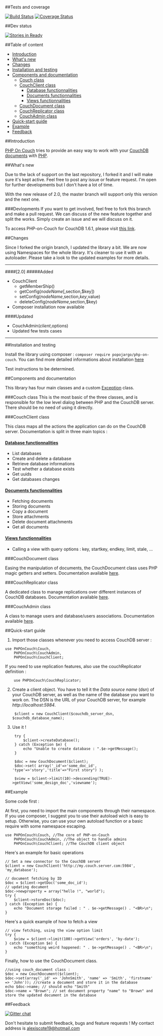 ##Tests and coverage

[![Build Status](https://travis-ci.org/popojargo/PHP-on-Couch.svg?branch=master)](https://travis-ci.org/popojargo/PHP-on-Couch)
[![Coverage Status](https://coveralls.io/repos/github/popojargo/PHP-on-Couch/badge.svg?branch=master)](https://coveralls.io/github/popojargo/PHP-on-Couch?branch=master)

##Dev status

[![Stories in Ready](https://badge.waffle.io/popojargo/PHP-on-Couch.png?label=ready&title=Ready)](https://waffle.io/popojargo/PHP-on-Couch)

##Table of content
- [Introduction](#introduction)
- [What's new](#whats-new)
- [Changes](#changes)
- [Installation and testing](#installation-and-testing)
- [Components and documentation](#components-and-documentation)
    + [Couch class](#couch-class)
    + [CouchClient class](#couchclient-class)
        * [Database functionnalities](#database-functionnalities)
        * [Documents functionnalities](#documents-functionnalities)
        * [Views functionnalities](#views-functionnalities)
    + [CouchDocument class](#couchdocument-class)
    + [CouchReplicator class](#couchreplicator-class)
    + [CouchAdmin class](#couchadmin-class)
- [Quick-start guide](#quick-start-guide)
- [Example](#example)
- [Feedback](#feedback)

##Introduction

[PHP On Couch](http://github.com/popojargo/PHP-on-Couch/) tries to provide an easy way to work with your [CouchDB](http://couchdb.apache.org) [documents](http://docs.couchdb.org/) with [PHP](http://php.net). 

##What's new

Due to the lack of support on the last repository, I forked it and I will make sure it's kept active. Feel free to post any issue or feature request. I'm open for further developments but I don't have a lot of time. 

With the new release of 2.0, the master branch will support only this version and the next one.

###Devlopments
If you want to get involved, feel free to fork this branch and make a pull request. We can discuss of the new feature together and split the works. Simply create an issue and we will discuss on it.

To access PHP-on-Couch for CouchDB 1.6.1, please visit [this link](https://github.com/popojargo/PHP-on-Couch/tree/1.6.1).

##Changes

Since I forked the origin branch, I updated the library a bit. We are now using Namespaces for the whole library. It's cleaner to use it with an autoloader. Please take a look to the updated examples for more details.

-------
####[2.0]
#####Added

- CouchClient
    + getMemberShip()
    + getConfig($nodeName[,$section,$key])
    + setConfig($nodeName,$section,$key,$value)
    + deleteConfig($nodeName,$section,$key)
- Composer installation now available

####Updated
- CouchAdmin($client,$options)
- Updated few tests cases

----


##Installation and testing

Install the library using composer : `composer require popojargo/php-on-couch`.
You can find more detailed informations about installation [here](INSTALL.md)

Test instructions to be determined.

##Components and documentation

This library has four main classes and a custom [Exception](http://php.net/manual/en/language.exceptions.php) class.

###Couch class
This is the most basic of the three classes, and is responsible for the low level dialog between PHP and the CouchDB server. There should be no need of using it directly.

###CouchClient class

This class maps all the actions the application can do on the CouchDB server. Documentation is split in three main topics :

#### [Database functionnalities](doc/couch_client-database.md)

 - List databases
 - Create and delete a database
 - Retrieve database informations
 - Test whether a database exists
 - Get uuids
 - Get databases changes

#### [Documents functionnalities](doc/couch_client-document.md)

- Fetching documents
- Storing documents
- Copy a document
- Store attachments
- Delete document attachments
- Get all documents

#### [Views functionnalities](doc/couch_client-view.md)

- Calling a view with query options : key, startkey, endkey, limit, stale, ...

###CouchDocument class

Easing the manipulation of documents, the CouchDocument class uses PHP magic getters and setters. Documentation available [here](doc/couch_document.md).

###CouchReplicator class

A dedicated class to manage replications over different instances of CouchDB databases. Documentation available [here](doc/couch_replicator.md).

###CouchAdmin class

A class to manage users and database/users associations. Documentation available [here](doc/couch_admin.md).

##Quick-start guide
  
1. Import those classes whenever you need to access CouchDB server :

```
use PHPOnCouch\Couch, 
    PHPOnCouch\CouchAdmin, 
    PHPOnCouch\CouchClient; 
```

If you need to use replication features, also use the couchReplicator definition :

        use PHPOnCouch\CouchReplicator;

2. Create a client object. You have to tell it the _Data source name_ (dsn) of your CouchDB server, as well as the name of the database you want to work on. The DSN is the URL of your CouchDB server, for example _http://localhost:5984_.
        
        $client = new CouchClient($couchdb_server_dsn, $couchdb_database_name);

3. Use it !
        
        try {
            $client->createDatabase();
        } catch (Exception $e) {
            echo "Unable to create database : ".$e->getMessage();
        }
        
        $doc = new CouchDocument($client);
        $doc->set( array('_id'=>'some_doc_id', 'type'=>'story','title'=>"First story") );
        
        $view = $client->limit(10)->descending(TRUE)->getView('some_design_doc','viewname');


##Example

Some code first :

At first, you need to import the main components through their namespace. If you use composer, I suggest you to use their autoload wich is easy to setup. Otherwise, you can use your own autoload function or a basic require with some namespace escaping.

```
use PHPOnCouch\Couch, //The core of PHP-on-Couch
    PHPOnCouch\CouchAdmin, //The object to handle admins
    PHPOnCouch\CouchClient; //The CouchDB client object

```

Here's an example for basic operations

```
// Set a new connector to the CouchDB server
$client = new CouchClient('http://my.couch.server.com:5984', 'my_database');

// document fetching by ID
$doc = $client->getDoc('some_doc_id');
// updating document
$doc->newproperty = array("hello !", "world");
try {
    $client->storeDoc($doc);
} catch (Exception $e) {
    echo "Document storage failed : " . $e->getMessage() . "<BR>\n";
}
```

Here's a quick example of how to fetch a view

```
// view fetching, using the view option limit
try {
    $view = $client->limit(100)->getView('orders', 'by-date');
} catch (Exception $e) {
    echo "something weird happened: " . $e->getMessage() . "<BR>\n";
}
```

Finally, how to use the CouchDocument class.

```
//using couch_document class :
$doc = new CouchDocument($client);
$doc->set(array('_id' => 'JohnSmith', 'name' => 'Smith', 'firstname' => 'John')); //create a document and store it in the database
echo $doc->name; // should echo "Smith"
$doc->name = "Brown"; // set document property "name" to "Brown" and store the updated document in the database
```



       
##Feedback

[![Gitter chat](https://badges.gitter.im/gitterHQ/gitter.png)](https://gitter.im/popojargo/PHP-on-Couch)

Don't hesitate to submit feedback, bugs and feature requests ! My contact address is [alexiscote19@hotmail.com](mailto:alexiscote19@hotmail.com?subject=Feedback)


